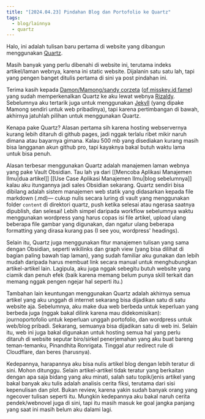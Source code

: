 ```yaml
---
title: "[2024.04.23] Pindahan Blog dan Portofolio ke Quartz"
tags:
  - blog/lainnya
  - quartz
---
```

Halo, ini adalah tulisan baru pertama di website yang dibangun menggunakan [Quartz](https://quartz.jzhao.xyz/).

Masih banyak yang perlu dibenahi di website ini, terutama indeks artikel/laman webnya, karena ini static website. Dijalanin satu satu lah, tapi yang pengen banget ditulis pertama di sini ya post pindahan ini.

Terima kasih kepada [Damon/Mamong/sandy corzeta](https://scorz.mong.run/) ([of misskey.id fame](https://misskey.id/@sandycorzeta)) yang sudah memperkenalkan Quartz ke aku lewat webnya [Rizaldy](https://rizaldy.club/). Sebelumnya aku tertarik juga untuk menggunakan [Jekyll](https://jekyllrb.com/) (yang dipake Mamong sendiri untuk web pribadinya), tapi karena pertimbangan di bawah, akhirnya jatuhlah pilihan untuk menggunakan Quartz.

Kenapa pake Quartz? Alasan pertama sih karena hosting webservernya kurang lebih ditaruh di github pages, jadi nggak terlalu ribet mikir naruh dimana atau bayarnya gimana. Kalau 500 mb yang disediakan kurang masih bisa langganan akun github pro, tapi kayaknya bakal butuh waktu lama untuk bisa penuh.

Alasan terbesar menggunakan Quartz adalah manajemen laman webnya yang pake Vault Obsidian. Tau lah ya dari [[Mencoba Aplikasi Manajemen Ilmu|dua artikel]] [[Use Case Aplikasi Manajemen Ilmu|blog sebelumnya]] kalau aku itungannya jadi sales Obsidian sekarang. Quartz sendiri bisa dibilang adalah sistem manajemen web statik yang didasarkan kepada file markdown (.md)— cukup nulis secara luring di vault yang menggunakan folder `content` di direktori quartz, push ketika selesai atau ngerasa saatnya dipublish, dan selesai! Lebih simpel daripada workflow sebelumnya waktu menggunakan wordpress yang harus copas isi file artikel, upload ulang beberapa file gambar yang digunakan, dan ngatur ulang beberapa formatting yang dirasa kurang pas (I see you, wordpress' headings).

Selain itu, Quartz juga menggunakan fitur manajemen tulisan yang sama dengan Obsidian, seperti wikilinks dan graph view (yang bisa dilihat di bagian paling bawah tiap laman), yang sudah familiar aku gunakan dan lebih mudah daripada harus membuat link secara manual untuk menghubungkan artikel-artikel lain. Lagipula, aku juga nggak sebegitu butuh website yang ciamik dan penuh efek (baik karena memang belum punya skill terkait dan memang nggak pengen ngejar hal seperti itu.)

Tambahan lain keuntungan menggunakan Quartz adalah akhirnya semua artikel yang aku unggah di internet sekarang bisa dijadikan satu di satu website aja. Sebelumnya, aku make dua web berbeda untuk keperluan yang berbeda juga (nggak bakal dilink karena mau didekomisikan): journoportofolio untuk keperluan unggah portofolio, dan wordpress untuk web/blog pribadi. Sekarang, semuanya bisa dijadikan satu di web ini. Selain itu, web ini juga bakal digunakan untuk hosting semua hal yang perlu ditaruh di website seputar biro/sirkel penerjemahan yang aku buat bareng teman-temanku, Pinandhita Ronrigata. Tinggal atur redirect rule di Cloudflare, dan beres (harusnya).

Kedepannya, harapannya aku bisa nulis artikel blog dengan lebih teratur di sini. Mohon ditunggu. Selain artikel-artikel tidak teratur yang berkaitan dengan apa saja bidang yang aku minati, salah satu topik/jenis artikel yang bakal banyak aku tulis adalah analisis cerita fiksi, terutama dari sisi kepenulisan dan plot. Bukan review, karena yakin sudah banyak orang yang ngecover tulisan seperti itu. Mungkin kedepannya aku bakal naruh cerita pendek/webnovel juga di sini, tapi itu masih masuk ke goal jangka panjang yang saat ini masih belum aku dalami lagi.